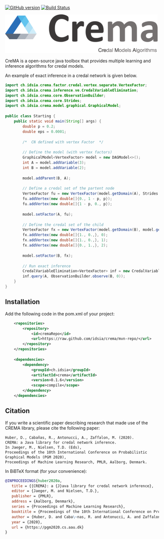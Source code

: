 [![GitHub version](https://badge.fury.io/gh/idsia%2Fcrema.svg)](https://badge.fury.io/gh/idsia%2Fcrema)
[![Build Status](https://travis-ci.org/IDSIA/crema.svg?branch=master)](https://travis-ci.org/IDSIA/crema)


<img src="docs/static/img/logo.png" alt="Crema" width="500"/>

CreMA is a open-source java toolbox that provides multiple
learning and inference algorithms for credal models.

An example of exact inference in a credal network is given below.

```java
import ch.idsia.crema.factor.credal.vertex.separate.VertexFactor;
import ch.idsia.crema.inference.ve.CredalVariableElimination;
import ch.idsia.crema.core.ObservationBuilder;
import ch.idsia.crema.core.Strides;
import ch.idsia.crema.model.graphical.GraphicalModel;

public class Starting {
	public static void main(String[] args) {
		double p = 0.2;
		double eps = 0.0001;

		/*  CN defined with vertex Factor  */

		// Define the model (with vertex factors)
		GraphicalModel<VertexFactor> model = new DAGModel<>();
		int A = model.addVariable(3);
		int B = model.addVariable(2);

		model.addParent(B, A);

		// Define a credal set of the partent node
		VertexFactor fu = new VertexFactor(model.getDomain(A), Strides.empty());
		fu.addVertex(new double[]{0., 1 - p, p});
		fu.addVertex(new double[]{1 - p, 0., p});

		model.setFactor(A, fu);

		// Define the credal set of the child
		VertexFactor fx = new VertexFactor(model.getDomain(B), model.getDomain(A));
		fx.addVertex(new double[]{1., 0.,}, 0);
		fx.addVertex(new double[]{1., 0.,}, 1);
		fx.addVertex(new double[]{0., 1.,}, 2);

		model.setFactor(B, fx);

		// Run exact inference
		CredalVariableElimination<VertexFactor> inf = new CredalVariableElimination<>(model);
		inf.query(A, ObservationBuilder.observe(B, 0));
	}
}
``` 

## Installation

Add the following code in the  pom.xml of your project:

```xml
    <repositories>
        <repository>
            <id>cremaRepo</id>
            <url>https://raw.github.com/idsia/crema/mvn-repo/</url>
        </repository>
    </repositories>

    <dependencies>
        <dependency>
            <groupId>ch.idsia</groupId>
            <artifactId>crema</artifactId>
            <version>0.1.6</version>
            <scope>compile</scope>
        </dependency>
    </dependencies>
```

## Citation

If you write a scientific paper describing research that made use of the CREMA library, please cite the following paper:

```
Huber, D., Cabañas, R., Antonucci, A., Zaffalon, M. (2020).
CREMA: a Java library for credal network inference.
In Jaeger, M., Nielsen, T.D. (Eds), 
Proceedings of the 10th International Conference on Probabilistic Graphical Models (PGM 2020), 
Proceedings of Machine Learning Research, PMLR, Aalborg, Denmark.
```

In BiBTeX format (for your convenience):

```bibtex
@INPROCEEDINGS{huber2020a,
   title = {{CREMA}: a {J}ava library for credal network inference},
   editor = {Jaeger, M. and Nielsen, T.D.},
   publisher = {PMLR},
   address = {Aalborg, Denmark},
   series = {Proceedings of Machine Learning Research},
   booktitle = {Proceedings of the 10th International Conference on Probabilistic Graphical Models ({PGM} 2020)},
   author = {Huber, D. and Caba\~nas, R. and Antonucci, A. and Zaffalon, M.},
   year = {2020},
   url = {https://pgm2020.cs.aau.dk}
}
```
